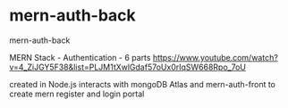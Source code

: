 # mern-auth-back
mern-auth-back

MERN Stack - Authentication - 6 parts
https://www.youtube.com/watch?v=4_ZiJGY5F38&list=PLJM1tXwlGdaf57oUx0rIqSW668Rpo_7oU

created in Node.js
interacts with mongoDB Atlas and mern-auth-front to create mern register and login portal
